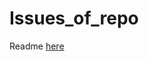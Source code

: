 # Issues_of_repo
Readme [here](https://github.com/cazar27/Issues_of_repo/blob/master/issues-of-repo/README.md)
